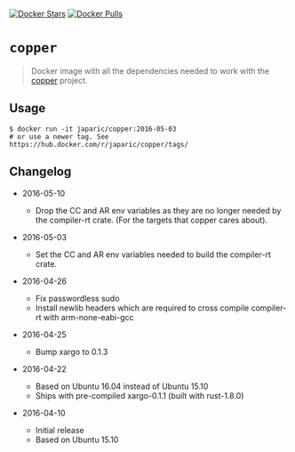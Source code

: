 [![Docker Stars](https://img.shields.io/docker/stars/japaric/copper.svg)](https://hub.docker.com/r/japaric/copper/)
[![Docker Pulls](https://img.shields.io/docker/pulls/japaric/copper.svg)](https://hub.docker.com/r/japaric/copper/)

# `copper`

> Docker image with all the dependencies needed to work with the [copper] project.

[copper]: https://github.com/japaric/cu

## Usage

```
$ docker run -it japaric/copper:2016-05-03
# or use a newer tag. See https://hub.docker.com/r/japaric/copper/tags/
```

## Changelog

- 2016-05-10
  - Drop the CC and AR env variables as they are no longer needed by the compiler-rt crate. (For the
    targets that copper cares about).

- 2016-05-03
  - Set the CC and AR env variables needed to build the compiler-rt crate.

- 2016-04-26
  - Fix passwordless sudo
  - Install newlib headers which are required to cross compile compiler-rt with arm-none-eabi-gcc

- 2016-04-25
  - Bump xargo to 0.1.3

- 2016-04-22
  - Based on Ubuntu 16.04 instead of Ubuntu 15.10
  - Ships with pre-compiled xargo-0.1.1 (built with rust-1.8.0)
  
- 2016-04-10
  - Initial release
  - Based on Ubuntu 15.10
